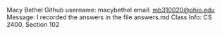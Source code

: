 Macy Bethel
Github username: macybethel
email: mb310020@ohio.edu
Message: I recorded the answers in the file answers.md
Class Info: CS 2400, Section 102
